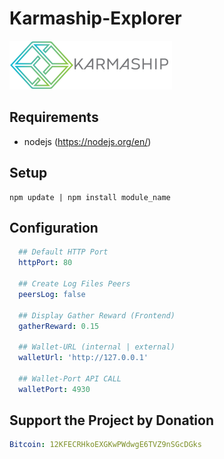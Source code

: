 # Karmaship-Explorer
![](client/logo_header.png?raw=true "Karmaship")

## Requirements

- nodejs (https://nodejs.org/en/)

## Setup

``` shellsession
npm update | npm install module_name
```

## Configuration
``` yaml
  ## Default HTTP Port
  httpPort: 80
  
  ## Create Log Files Peers
  peersLog: false
  
  ## Display Gather Reward (Frontend)
  gatherReward: 0.15
  
  ## Wallet-URL (internal | external)
  walletUrl: 'http://127.0.0.1'
  
  ## Wallet-Port API CALL
  walletPort: 4930
```

## Support the Project by Donation
``` yaml
Bitcoin: 12KFECRHkoEXGKwPWdwgE6TVZ9nSGcDGks
```
